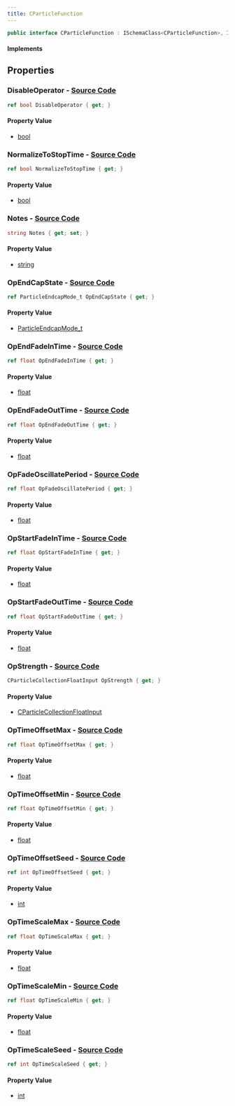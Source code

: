 ```yaml
---
title: CParticleFunction
---
```


```csharp
public interface CParticleFunction : ISchemaClass<CParticleFunction>, ISchemaField, ISchemaClass, INativeHandle
```

#### Implements

## Properties

### **DisableOperator** - [Source Code](https://github.com/swiftly-solution/swiftlys2/blob/main/managed/src/SwiftlyS2.Generated/Schemas/Interfaces/CParticleFunction.cs#L44)

```csharp
ref bool DisableOperator { get; }
```

#### Property Value

- [bool](https://learn.microsoft.com/dotnet/api/system.boolean)

### **NormalizeToStopTime** - [Source Code](https://github.com/swiftly-solution/swiftlys2/blob/main/managed/src/SwiftlyS2.Generated/Schemas/Interfaces/CParticleFunction.cs#L30)

```csharp
ref bool NormalizeToStopTime { get; }
```

#### Property Value

- [bool](https://learn.microsoft.com/dotnet/api/system.boolean)

### **Notes** - [Source Code](https://github.com/swiftly-solution/swiftlys2/blob/main/managed/src/SwiftlyS2.Generated/Schemas/Interfaces/CParticleFunction.cs#L46)

```csharp
string Notes { get; set; }
```

#### Property Value

- [string](https://learn.microsoft.com/dotnet/api/system.string)

### **OpEndCapState** - [Source Code](https://github.com/swiftly-solution/swiftlys2/blob/main/managed/src/SwiftlyS2.Generated/Schemas/Interfaces/CParticleFunction.cs#L18)

```csharp
ref ParticleEndcapMode_t OpEndCapState { get; }
```

#### Property Value

- [ParticleEndcapMode_t](/docs/api/shared/schemadefinitions/particleendcapmode_t)

### **OpEndFadeInTime** - [Source Code](https://github.com/swiftly-solution/swiftlys2/blob/main/managed/src/SwiftlyS2.Generated/Schemas/Interfaces/CParticleFunction.cs#L22)

```csharp
ref float OpEndFadeInTime { get; }
```

#### Property Value

- [float](https://learn.microsoft.com/dotnet/api/system.single)

### **OpEndFadeOutTime** - [Source Code](https://github.com/swiftly-solution/swiftlys2/blob/main/managed/src/SwiftlyS2.Generated/Schemas/Interfaces/CParticleFunction.cs#L26)

```csharp
ref float OpEndFadeOutTime { get; }
```

#### Property Value

- [float](https://learn.microsoft.com/dotnet/api/system.single)

### **OpFadeOscillatePeriod** - [Source Code](https://github.com/swiftly-solution/swiftlys2/blob/main/managed/src/SwiftlyS2.Generated/Schemas/Interfaces/CParticleFunction.cs#L28)

```csharp
ref float OpFadeOscillatePeriod { get; }
```

#### Property Value

- [float](https://learn.microsoft.com/dotnet/api/system.single)

### **OpStartFadeInTime** - [Source Code](https://github.com/swiftly-solution/swiftlys2/blob/main/managed/src/SwiftlyS2.Generated/Schemas/Interfaces/CParticleFunction.cs#L20)

```csharp
ref float OpStartFadeInTime { get; }
```

#### Property Value

- [float](https://learn.microsoft.com/dotnet/api/system.single)

### **OpStartFadeOutTime** - [Source Code](https://github.com/swiftly-solution/swiftlys2/blob/main/managed/src/SwiftlyS2.Generated/Schemas/Interfaces/CParticleFunction.cs#L24)

```csharp
ref float OpStartFadeOutTime { get; }
```

#### Property Value

- [float](https://learn.microsoft.com/dotnet/api/system.single)

### **OpStrength** - [Source Code](https://github.com/swiftly-solution/swiftlys2/blob/main/managed/src/SwiftlyS2.Generated/Schemas/Interfaces/CParticleFunction.cs#L16)

```csharp
CParticleCollectionFloatInput OpStrength { get; }
```

#### Property Value

- [CParticleCollectionFloatInput](/docs/api/shared/schemadefinitions/cparticlecollectionfloatinput)

### **OpTimeOffsetMax** - [Source Code](https://github.com/swiftly-solution/swiftlys2/blob/main/managed/src/SwiftlyS2.Generated/Schemas/Interfaces/CParticleFunction.cs#L34)

```csharp
ref float OpTimeOffsetMax { get; }
```

#### Property Value

- [float](https://learn.microsoft.com/dotnet/api/system.single)

### **OpTimeOffsetMin** - [Source Code](https://github.com/swiftly-solution/swiftlys2/blob/main/managed/src/SwiftlyS2.Generated/Schemas/Interfaces/CParticleFunction.cs#L32)

```csharp
ref float OpTimeOffsetMin { get; }
```

#### Property Value

- [float](https://learn.microsoft.com/dotnet/api/system.single)

### **OpTimeOffsetSeed** - [Source Code](https://github.com/swiftly-solution/swiftlys2/blob/main/managed/src/SwiftlyS2.Generated/Schemas/Interfaces/CParticleFunction.cs#L36)

```csharp
ref int OpTimeOffsetSeed { get; }
```

#### Property Value

- [int](https://learn.microsoft.com/dotnet/api/system.int32)

### **OpTimeScaleMax** - [Source Code](https://github.com/swiftly-solution/swiftlys2/blob/main/managed/src/SwiftlyS2.Generated/Schemas/Interfaces/CParticleFunction.cs#L42)

```csharp
ref float OpTimeScaleMax { get; }
```

#### Property Value

- [float](https://learn.microsoft.com/dotnet/api/system.single)

### **OpTimeScaleMin** - [Source Code](https://github.com/swiftly-solution/swiftlys2/blob/main/managed/src/SwiftlyS2.Generated/Schemas/Interfaces/CParticleFunction.cs#L40)

```csharp
ref float OpTimeScaleMin { get; }
```

#### Property Value

- [float](https://learn.microsoft.com/dotnet/api/system.single)

### **OpTimeScaleSeed** - [Source Code](https://github.com/swiftly-solution/swiftlys2/blob/main/managed/src/SwiftlyS2.Generated/Schemas/Interfaces/CParticleFunction.cs#L38)

```csharp
ref int OpTimeScaleSeed { get; }
```

#### Property Value

- [int](https://learn.microsoft.com/dotnet/api/system.int32)

